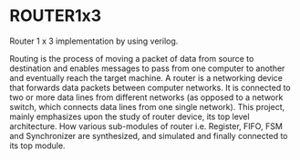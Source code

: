 # ROUTER1x3
Router 1 x 3  implementation by using verilog.

Routing is the process of moving a packet of data from source to destination and enables messages to pass from one computer to another and eventually reach the target machine. A router is a networking device that forwards data packets between computer networks. It is connected to two or more data lines from different networks (as opposed to a network switch, which connects data lines from one single network). This project, mainly emphasizes upon the study of router device, its top level architecture. 
How various sub-modules of router i.e. Register, FIFO, FSM and Synchronizer are synthesized, and simulated and finally connected to its top module.
